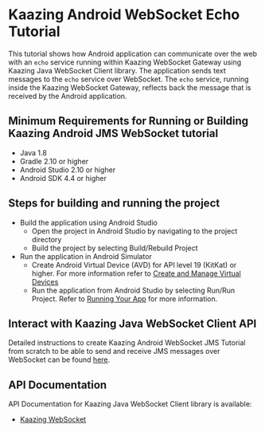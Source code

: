 # Kaazing Android WebSocket Echo Tutorial

This tutorial shows how Android application can communicate over the web with an `echo` service running within Kaazing WebSocket Gateway using Kaazing Java WebSocket Client library. The application sends text messages to the `echo` service over WebSocket.
The `echo` service, running inside the Kaazing WebSocket Gateway, reflects back the message that is received by the Android application. 

## Minimum Requirements for Running or Building Kaazing Android JMS WebSocket tutorial

* Java 1.8
* Gradle 2.10 or higher
* Android Studio 2.10 or higher
* Android SDK 4.4 or higher

## Steps for building and running the project

- Build the application using Android Studio
   - Open the project in Android Studio by navigating to the project directory
   - Build the project by selecting Build/Rebuild Project
- Run the application in Android Simulator 
   - Create Android Virtual Device (AVD) for API level 19 (KitKat) or higher. For more information refer to [Create and Manage Virtual Devices](https://developer.android.com/studio/run/managing-avds.html)
   - Run the application from Android Studio by selecting Run/Run Project. Refer to [Running Your App](https://developer.android.com/training/basics/firstapp/running-app.html) for more information.
	
## Interact with Kaazing Java WebSocket Client API

Detailed instructions to create Kaazing Android WebSocket JMS Tutorial from scratch to be able to send and receive JMS messages over WebSocket can be found [here](http://kaazing.com/doc/5.0/websocket_client_docs/dev-android/o_dev_android.html).

## API Documentation

API Documentation for Kaazing Java WebSocket Client library is available:

* [Kaazing WebSocket](https://kaazing.com/doc/legacy/4.0/apidoc/client/java/gateway/index.html)

